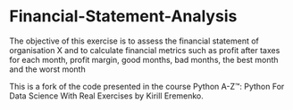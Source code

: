 # Financial-Statement-Analysis

The objective of this exercise is to assess the financial statement of organisation X and to calculate financial metrics such as
profit after taxes for each month, profit margin, good months, bad months, the best month and the worst month  

This is a fork of the code presented in the course Python A-Z™: Python For Data Science With Real Exercises by Kirill Eremenko.
